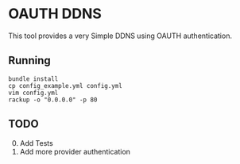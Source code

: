# OAUTH DDNS

This tool provides a very Simple DDNS using OAUTH authentication.

## Running
  
    bundle install
    cp config_example.yml config.yml
    vim config.yml
    rackup -o "0.0.0.0" -p 80

## TODO

0. Add Tests
1. Add more provider authentication
